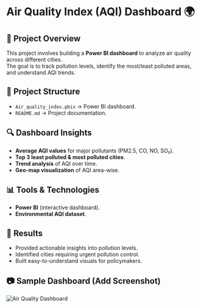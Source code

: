 # Air Quality Index (AQI) Dashboard 🌍

## 📌 Project Overview
This project involves building a **Power BI dashboard** to analyze air quality across different cities.  
The goal is to track pollution levels, identify the most/least polluted areas, and understand AQI trends.

## 📂 Project Structure
- `Air_quality_index.pbix` → Power BI dashboard.  
- `README.md` → Project documentation.

## 🔍 Dashboard Insights
- **Average AQI values** for major pollutants (PM2.5, CO, NO, SO₂).  
- **Top 3 least polluted & most polluted cities**.  
- **Trend analysis** of AQI over time.  
- **Geo-map visualization** of AQI area-wise.  

## 📊 Tools & Technologies
- **Power BI** (interactive dashboard).  
- **Environmental AQI dataset**.  

## 🚀 Results
- Provided actionable insights into pollution levels.  
- Identified cities requiring urgent pollution control.  
- Built easy-to-understand visuals for policymakers.

## 📷 Sample Dashboard (Add Screenshot)
![Air Quality Dashboard]("https://github.com/deshmukh5993/Air-Quality-Index/blob/main/Air%20Quality%20Dashboard.png")
